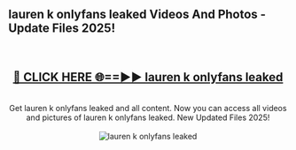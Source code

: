 <h2>lauren k onlyfans leaked Videos And Photos - Update Files 2025!</h2>
<br>
<div align="center">
<h2><a href="https://linkcuts.com/hfmhzwbr" rel="nofollow">🔴 CLICK HERE 🌐==►► lauren k onlyfans leaked</a></h2>
<br>
Get lauren k onlyfans leaked and all content. Now you can access all videos and pictures of lauren k onlyfans leaked. New Updated Files 2025!
<br>
<br>
<a href="https://linkcuts.com/hfmhzwbr" rel="nofollow" data-target="animated-image.originalLink"><img src="https://i.ibb.co.com/WyWwxjT/player-gif2.gif" alt="lauren k onlyfans leaked" style="max-width: 100%; display: inline-block;" data-target="animated-image.originalImage"></a>
</div>
<br>